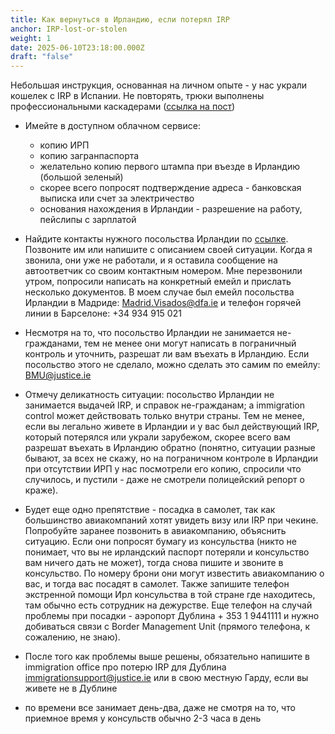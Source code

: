 ```yaml
---
title: Как вернуться в Ирландию, если потерял IRP
anchor: IRP-lost-or-stolen
weight: 1
date: 2025-06-10T23:18:00.000Z
draft: "false"
---
```

Небольшая инструкция, основанная на личном опыте - у нас украли кошелек с IRP в
Испании. Не повторять, трюки выполнены профессиональными каскадерами ([ссылка на пост](https://t.me/coolirish/382))

* Имейте в доступном облачном сервисе:

  * копию ИРП
  * копию загранпаспорта
  * желательно копию первого штампа при въезде в Ирландию (большой зеленый)
  * скорее всего попросят подтверждение адреса - банковская выписка или счет за электричество
  * основания нахождения в Ирландии - разрешение на работу, пейслипы с зарплатой
* Найдите контакты нужного посольства Ирландии по [ссылке](https://www.dfa.ie/embassies/irish-embassies-abroad/). Позвоните им или напишите с описанием своей ситуации. Когда я звонила, они уже не работали, и я оставила сообщение на автоответчик со своим контактным номером. Мне перезвонили утром, попросили написать на конкретный емейл и прислать несколько документов. В моем случае был емейл посольства Ирландии в Мадриде: 
  Madrid.Visados@dfa.ie и телефон горячей линии в Барселоне: +34 934 915 021
* Несмотря на то, что посольство Ирландии не занимается не-гражданами, тем не менее они могут написать в пограничный контроль и уточнить, разрешат ли вам въехать в Ирландию. Если посольство этого не сделало, можно сделать это самим по емейлу: BMU@justice.ie
* Отмечу деликатность ситуации: посольство Ирландии не занимается выдачей IRP, и справок не-гражданам; а immigration control может действовать только внутри страны. Тем не менее, если вы легально живете в Ирландии и у вас был действующий IRP, который потерялся или украли зарубежом, скорее всего вам разрешат въехать в Ирландию обратно (понятно, ситуации разные бывают, за всех не скажу, но на пограничном контроле в Ирландии при отсутствии ИРП у нас посмотрели его копию, спросили что случилось, и пустили - даже не смотрели полицейский репорт о краже).
* Будет еще одно препятствие - посадка в самолет, так как большинство авиакомпаний хотят увидеть визу или IRP при чекине. Попробуйте заранее позвонить в авиакомпанию, объяснить ситуацию. Если они попросят бумагу из консульства (никто не понимает, что вы не ирландский паспорт потеряли и консульство вам ничего дать не может), тогда снова пишите и звоните в консульство. По номеру брони они могут известить авиакомпанию о вас, и тогда вас посадят в самолет. Также запишите телефон экстренной помощи Ирл консульства в той стране где находитесь, там обычно есть сотрудник на дежурстве. Еще телефон на случай проблемы при посадки - аэропорт Дублина + 353 1 9441111 и нужно добиваться связи с Border Management Unit (прямого телефона, к сожалению, не знаю).
* После того как проблемы выше решены, обязательно напишите в immigration office про потерю IRP для Дублина immigrationsupport@justice.ie или в свою местную Гарду, если вы живете не в Дублине
* по времени все занимает день-два, даже не смотря на то, что приемное время у консульств обычно 2-3 часа в день
